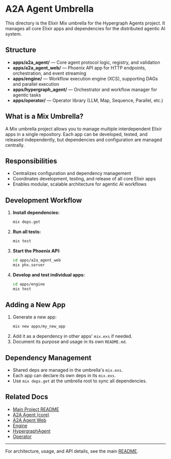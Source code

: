 # A2A Agent Umbrella

This directory is the Elixir Mix umbrella for the Hypergraph Agents project. It manages all core Elixir apps and dependencies for the distributed agentic AI system.

## Structure

- **apps/a2a_agent/** — Core agent protocol logic, registry, and validation
- **apps/a2a_agent_web/** — Phoenix API app for HTTP endpoints, orchestration, and event streaming
- **apps/engine/** — Workflow execution engine (XCS), supporting DAGs and parallel execution
- **apps/hypergraph_agent/** — Orchestrator and workflow manager for agentic tasks
- **apps/operator/** — Operator library (LLM, Map, Sequence, Parallel, etc.)

## What is a Mix Umbrella?
A Mix umbrella project allows you to manage multiple interdependent Elixir apps in a single repository. Each app can be developed, tested, and released independently, but dependencies and configuration are managed centrally.

## Responsibilities
- Centralizes configuration and dependency management
- Coordinates development, testing, and release of all core Elixir apps
- Enables modular, scalable architecture for agentic AI workflows

## Development Workflow
1. **Install dependencies:**
   ```sh
   mix deps.get
   ```
2. **Run all tests:**
   ```sh
   mix test
   ```
3. **Start the Phoenix API:**
   ```sh
   cd apps/a2a_agent_web
   mix phx.server
   ```
4. **Develop and test individual apps:**
   ```sh
   cd apps/engine
   mix test
   ```

## Adding a New App
1. Generate a new app:
   ```sh
   mix new apps/my_new_app
   ```
2. Add it as a dependency in other apps' `mix.exs` if needed.
3. Document its purpose and usage in its own `README.md`.

## Dependency Management
- Shared deps are managed in the umbrella's `mix.exs`.
- Each app can declare its own deps in its `mix.exs`.
- Use `mix deps.get` at the umbrella root to sync all dependencies.

## Related Docs
- [Main Project README](../README.md)
- [A2A Agent (core)](apps/a2a_agent/README.md)
- [A2A Agent Web](apps/a2a_agent_web/README.md)
- [Engine](apps/engine/README.md)
- [HypergraphAgent](apps/hypergraph_agent/README.md)
- [Operator](apps/operator/README.md)

---

For architecture, usage, and API details, see the main [README](../README.md).
